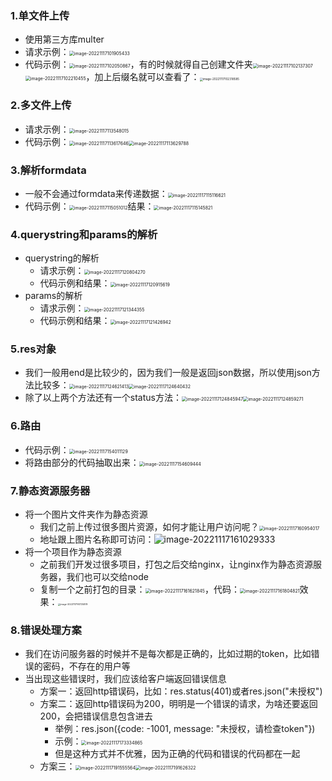 ### 1.单文件上传

- 使用第三方库multer
- 请求示例：<img src="images/image-20221117101905433.png" alt="image-20221117101905433" style="zoom:50%;" />
- 代码示例：<img src="images/image-20221117102050867.png" alt="image-20221117102050867" style="zoom:50%;" />，有的时候就得自己创建文件夹<img src="images/image-20221117102137307.png" alt="image-20221117102137307" style="zoom:50%;" /><img src="images/image-20221117102210455.png" alt="image-20221117102210455" style="zoom:50%;" />，加上后缀名就可以查看了：<img src="images/image-20221117102318585.png" alt="image-20221117102318585" style="zoom:33%;" />

### 2.多文件上传

- 请求示例：<img src="images/image-20221117113548015.png" alt="image-20221117113548015" style="zoom:50%;" />
- 代码示例：<img src="images/image-20221117113617646.png" alt="image-20221117113617646" style="zoom:50%;" /><img src="images/image-20221117113629788.png" alt="image-20221117113629788" style="zoom:50%;" />

### 3.解析formdata

- 一般不会通过formdata来传递数据：<img src="images/image-20221117115116621.png" alt="image-20221117115116621" style="zoom:50%;" />
- 代码示例：<img src="images/image-20221117115051012.png" alt="image-20221117115051012" style="zoom:50%;" />结果：<img src="images/image-20221117115145821.png" alt="image-20221117115145821" style="zoom:50%;" />

### 4.querystring和params的解析

- querystring的解析
  - 请求示例：<img src="images/image-20221117120804270.png" alt="image-20221117120804270" style="zoom: 50%;" />
  - 代码示例和结果：<img src="images/image-20221117120915619.png" alt="image-20221117120915619" style="zoom:50%;" />
- params的解析
  - 请求示例：<img src="images/image-20221117121344355.png" alt="image-20221117121344355" style="zoom:50%;" />
  - 代码示例和结果：<img src="images/image-20221117121426942.png" alt="image-20221117121426942" style="zoom:50%;" />

### 5.res对象

- 我们一般用end是比较少的，因为我们一般是返回json数据，所以使用json方法比较多：<img src="images/image-20221117124621413.png" alt="image-20221117124621413" style="zoom:50%;" /><img src="images/image-20221117124640432.png" alt="image-20221117124640432" style="zoom: 50%;" />
- 除了以上两个方法还有一个status方法：<img src="images/image-20221117124845947.png" alt="image-20221117124845947" style="zoom:50%;" /><img src="images/image-20221117124859271.png" alt="image-20221117124859271" style="zoom:50%;" />

### 6.路由

- 代码示例：<img src="images/image-20221117154011129.png" alt="image-20221117154011129" style="zoom:50%;" />
- 将路由部分的代码抽取出来：<img src="images/image-20221117154609444.png" alt="image-20221117154609444" style="zoom:50%;" />

### 7.静态资源服务器

- 将一个图片文件夹作为静态资源
  - 我们之前上传过很多图片资源，如何才能让用户访问呢？<img src="images/image-20221117160954017.png" alt="image-20221117160954017" style="zoom:50%;" />
  - 地址跟上图片名称即可访问：![image-20221117161029333](images/image-20221117161029333.png)
- 将一个项目作为静态资源
  - 之前我们开发过很多项目，打包之后交给nginx，让nginx作为静态资源服务器，我们也可以交给node
  - 复制一个之前打包的目录：<img src="images/image-20221117161621845.png" alt="image-20221117161621845" style="zoom:50%;" />，代码：<img src="images/image-20221117161804821.png" alt="image-20221117161804821" style="zoom:50%;" />效果：<img src="images/image-20221117161725879.png" alt="image-20221117161725879" style="zoom: 25%;" />

### 8.错误处理方案

- 我们在访问服务器的时候并不是每次都是正确的，比如过期的token，比如错误的密码，不存在的用户等
- 当出现这些错误时，我们应该给客户端返回错误信息
  - 方案一：返回http错误码，比如：res.status(401)或者res.json("未授权")
  - 方案二：返回http错误码为200，明明是一个错误的请求，为啥还要返回200，会把错误信息包含进去
    - 举例：res.json({code: -1001, message: "未授权，请检查token"})
    - 示例：<img src="images/image-20221117173334865.png" alt="image-20221117173334865" style="zoom:50%;" />
    - 但是这种方式并不优雅，因为正确的代码和错误的代码都在一起
  - 方案三：<img src="images/image-20221117191555564.png" alt="image-20221117191555564" style="zoom:50%;" /><img src="images/image-20221117191626322.png" alt="image-20221117191626322" style="zoom:50%;" />


